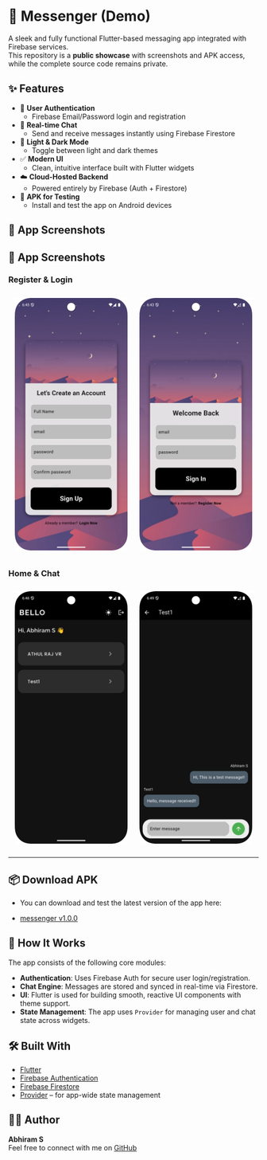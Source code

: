 # 📱 Messenger (Demo)

A sleek and fully functional Flutter-based messaging app integrated with Firebase services.  
This repository is a **public showcase** with screenshots and APK access, while the complete source code remains private.

## ✨ Features

- 🔐 **User Authentication**
  - Firebase Email/Password login and registration
- 💬 **Real-time Chat**
  - Send and receive messages instantly using Firebase Firestore
- 🎨 **Light & Dark Mode**
  - Toggle between light and dark themes
- ✅ **Modern UI**
  - Clean, intuitive interface built with Flutter widgets
- ☁️ **Cloud-Hosted Backend**
  - Powered entirely by Firebase (Auth + Firestore)
- 📲 **APK for Testing**
  - Install and test the app on Android devices

## 📸 App Screenshots

## 📸 App Screenshots

### Register & Login
<div align="center">
  <img src="screenshots/register_page.png" width="45%" style="margin: 10px;"/>
  <img src="screenshots/login_page.png" width="45%" style="margin: 10px;"/>
</div>

### Home & Chat
<div align="center">
  <img src="screenshots/home_page.png" width="45%" style="margin: 10px;"/>
  <img src="screenshots/chat_page.png" width="45%" style="margin: 10px;"/>
</div>


---

## 📦 Download APK
- You can download and test the latest version of the app here:

- [messenger v1.0.0](https://github.com/Abhiram086/messenger-demo/releases/download/v1.0.0/messenger-v1.0.0.apk)

## 🚀 How It Works

The app consists of the following core modules:

- **Authentication**: Uses Firebase Auth for secure user login/registration.
- **Chat Engine**: Messages are stored and synced in real-time via Firestore.
- **UI**: Flutter is used for building smooth, reactive UI components with theme support.
- **State Management**: The app uses `Provider` for managing user and chat state across widgets.

## 🛠 Built With

- [Flutter](https://flutter.dev/)
- [Firebase Authentication](https://firebase.google.com/products/auth)
- [Firebase Firestore](https://firebase.google.com/products/firestore)
- [Provider](https://pub.dev/packages/provider) – for app-wide state management

## 👨‍💻 Author

**Abhiram S**  
Feel free to connect with me on [GitHub](https://github.com/Abhiram086)
